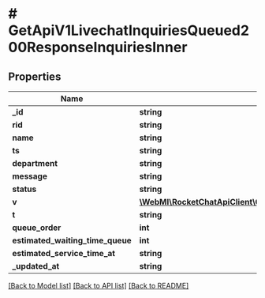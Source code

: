 # # GetApiV1LivechatInquiriesQueued200ResponseInquiriesInner

## Properties

Name | Type | Description | Notes
------------ | ------------- | ------------- | -------------
**_id** | **string** |  | [optional]
**rid** | **string** |  | [optional]
**name** | **string** |  | [optional]
**ts** | **string** |  | [optional]
**department** | **string** |  | [optional]
**message** | **string** |  | [optional]
**status** | **string** |  | [optional]
**v** | [**\WebMI\RocketChatApiClient\OmnichannelApi\Model\GetApiV1LivechatRooms200ResponseRoomsInnerV**](GetApiV1LivechatRooms200ResponseRoomsInnerV.md) |  | [optional]
**t** | **string** |  | [optional]
**queue_order** | **int** |  | [optional]
**estimated_waiting_time_queue** | **int** |  | [optional]
**estimated_service_time_at** | **string** |  | [optional]
**_updated_at** | **string** |  | [optional]

[[Back to Model list]](../../README.md#models) [[Back to API list]](../../README.md#endpoints) [[Back to README]](../../README.md)
